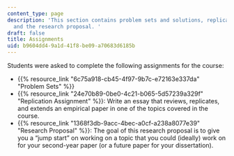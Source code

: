 ```yaml
---
content_type: page
description: 'This section contains problem sets and solutions, replication assignments,
  and the research proposal. '
draft: false
title: Assignments
uid: b9604dd4-9a1d-41f8-be09-a70683d6185b
---
```

Students were asked to complete the following assignments for the course:

- {{% resource_link "6c75a918-cb45-4f97-9b7c-e72163e337da" "Problem Sets" %}}
- {{% resource_link "24e70b89-0be0-4c21-b065-5d57239a329f" "Replication Assignment" %}}: Write an essay that reviews, replicates, and extends an empirical paper in one of the topics covered in the course.
- {{% resource_link "1368f3db-9acc-4bec-a0cf-a238a8077e39" "Research Proposal" %}}: The goal of this research proposal is to give you a “jump start” on working on a topic that you could (ideally) work on for your second-year paper (or a future paper for your dissertation).